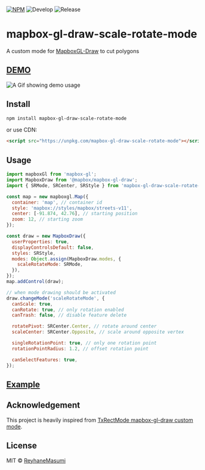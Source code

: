 [![NPM](https://img.shields.io/npm/v/mapbox-gl-draw-scale-rotate-mode.svg)](https://www.npmjs.com/package/mapbox-gl-draw-scale-rotate-mode)
![Develop](https://github.com/reyhanemasumi/mapbox-gl-draw-scale-rotate-mode/workflows/Develop/badge.svg)
![Release](https://github.com/reyhanemasumi/mapbox-gl-draw-scale-rotate-mode/workflows/Release/badge.svg)

# mapbox-gl-draw-scale-rotate-mode

A custom mode for [MapboxGL-Draw](https://github.com/mapbox/mapbox-gl-draw) to cut polygons

## [DEMO](https://reyhanemasumi.github.io/mapbox-gl-draw-scale-rotate-mode/)

![A Gif showing demo usage](demo/public/demo.gif)

## Install

```bash
npm install mapbox-gl-draw-scale-rotate-mode
```

or use CDN:

```html
<script src="https://unpkg.com/mapbox-gl-draw-scale-rotate-mode"></script>
```

## Usage

```js
import mapboxGl from 'mapbox-gl';
import MapboxDraw from '@mapbox/mapbox-gl-draw';
import { SRMode, SRCenter, SRStyle } from 'mapbox-gl-draw-scale-rotate-mode';

const map = new mapboxgl.Map({
  container: 'map', // container id
  style: 'mapbox://styles/mapbox/streets-v11',
  center: [-91.874, 42.76], // starting position
  zoom: 12, // starting zoom
});

const draw = new MapboxDraw({
  userProperties: true,
  displayControlsDefault: false,
  styles: SRStyle,
  modes: Object.assign(MapboxDraw.modes, {
    scaleRotateMode: SRMode,
  }),
});
map.addControl(draw);

// when mode drawing should be activated
draw.changeMode('scaleRotateMode', {
  canScale: true,
  canRotate: true, // only rotation enabled
  canTrash: false, // disable feature delete

  rotatePivot: SRCenter.Center, // rotate around center
  scaleCenter: SRCenter.Opposite, // scale around opposite vertex

  singleRotationPoint: true, // only one rotation point
  rotationPointRadius: 1.2, // offset rotation point

  canSelectFeatures: true,
});
```

## [Example](https://github.com/ReyhaneMasumi/mapbox-gl-draw-scale-rotate-mode/blob/main/demo/src/App.js)

## Acknowledgement

This project is heavily inspired from [TxRectMode mapbox-gl-draw custom mode](https://github.com/drykovanov/mapbox-gl-draw-rotate-scale-rect-mode).

## License

MIT © [ReyhaneMasumi](LICENSE)
